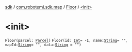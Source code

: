 [sdk](../../index.md) / [com.robotemi.sdk.map](../index.md) / [Floor](index.md) / [&lt;init&gt;](./-init-.md)

# &lt;init&gt;

`Floor(parcel: `[`Parcel`](https://developer.android.com/reference/android/os/Parcel.html)`)`
`Floor(id: `[`Int`](https://kotlinlang.org/api/latest/jvm/stdlib/kotlin/-int/index.html)` = -1, name: `[`String`](https://kotlinlang.org/api/latest/jvm/stdlib/kotlin/-string/index.html)` = "", mapId: `[`String`](https://kotlinlang.org/api/latest/jvm/stdlib/kotlin/-string/index.html)` = "", data: `[`String`](https://kotlinlang.org/api/latest/jvm/stdlib/kotlin/-string/index.html)` = "")`